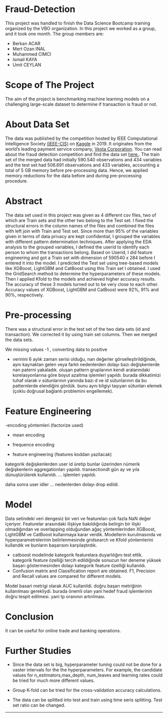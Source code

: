 # Fraud-Detection

This  project was handled to finish the Data Science Bootcamp training organized by the VBO organization. In this project we worked as a group, and it took one month. The group members are:
- Berkan ACAR
- Mert Ozan INAL
- Muhammed CIMCI
- Ismail KAYA
- Umit CEYLAN


# Scope of The Project

The aim of the project is benchmarking machine learning models on a challenging large-scale dataset to determine if transaction is fraud or not. 

# About Data Set
The data was published by the competition hosted by IEEE Computational Intelligence Society [(IEEE-CIS)](https://cis.ieee.org/) on [Kaggle](https://www.kaggle.com/) in 2019. It originates from the world’s leading payment service company, [Vesta Corporation](https://trustvesta.com/). You can read about the fraud detection competition and find the data set [here.](https://www.kaggle.com/c/ieee-fraud-detection). The train set of the merged data had initially 590.540 observations and 434 variables and the test set had 506.691 observations and 433 variables, accounting a total of 5 GB memory before pre-processing data. Hence, we applied memory reductions for the data before and during pre-processing procedure.



 #  Abstract

The data set used in this project was given as 4 different csv files, two of which are Train sets and the other two belong to the Test set. I fixed the structural errors in the column names of the files and combined the files with left join with Train and Test set. Since more than 95% of the variables given in terms of data privacy are kept confidential, I grouped the variables with different pattern determination techniques. After applying the EDA analysis to the grouped variables, I defined the userid to identify each person to whom the transactions belong. Based on Userid, I did feature engineering and got a Train set with dimension of 590540 x 284  before I entered it into the model. I predicted the Test set using tree-based models like XGBoost, LightGBM and CatBoost using this Train set I obtained. I used the GridSearch method to determine the hyperparameters of these models. Then I applied Kfold to the models and achieved higher accuracy results. The accuracy of these 3 models turned out to be very close to each other. Accuracy values of XGBoost, LightGBM and CatBoost were 92%, 91% and 90%, respectively.

# Pre-processing

There was a structural error in the test set of the two data sets (id and transaction). We corrected it by using train set columns. Then we merged the data sets.

We missing values -1 , converting data to positive

- verinini 6 aylık zaman serisi olduğu, nan değerler görselleştirildiğinde, aynı kaynaktan gelen veya farklı nedenlerden dolayı bazı değişkenlerde nan paterni yakaladık. oluşan pattern gruplarının kendi aralarındaki korelasyonlarına göre boyut azaltma işlemleri yapıldı. burada dikkatimizi tuhaf olarak v sütunlarının yanında bazı d ve id sütunlarının da bu patternlerde elendiğini gördük. bunu aynı bilgiyi taşıyan sütunları elemek (çoklu doğrusal bağlantı problemini engellemek). 


# Feature Engineering

-encoding yöntemleri (factorize used)

- mean encoding

- frequence encoding

- feature engineering (features koddan yazilacak)

kategorik değişkenlerden user id üretip bunlar üzerinden nümerik değişkenlerin aggregationları yapıldı. transectiondt gün ay ve yıla dünuştürülerek kullanıldı. ... işlemleri yapıldı.

daha sonra user idler ... nedenlerden dolayı drop edildi.

# Model

Data setindeki veri dengesiz bir veri ve featureları çok fazla NaN değer içeriyor. Featurelar arasındaki ilişkiye bakıldığında belirgin bir ilişki olmadığından ve overlapping olduğundan ağaç yöntemlerinden XGBoost, LightGBM ve CatBoost kullanmaya karar verdik. Modellerin kurulmasında ve hyperparametrelerinin belirlenmesinde gridsearch ve Kfold yöntemlerini kullandık ve bunların başarısını karşılaştırdık.

- catboost modelinde kategorik featurelara duyarlılığını test ettik. kategorik feature özelliği tercih edildiğinde sonucun her deneme yüksek başarı göstermesinden dolayı kategorik feature özelliği kullanıldı.
- Confusion matrix and Classification report are obtained. F1, Precision and Recall values are compared for different models.

Model basari metrigi olarak AUC kullanildi. doğru başarı metriğinin kullanılması gerekliydi. burada önemli olan yani hedef fraud işlemlerinin doğru tespit edilmesi. yani tp oranının artırılması.



# Conclusion

It can be useful  for online trade and banking operations.


# Further Studies

* Since the data set is big, hyperparameter tuning could not be done for a vaster intervals for the the hyperparameters. For example, the candidate values for n_estimators,max_depth, num_leaves and learning rates could be tried for much more different values.

* Group K-fold can be tried for the cross-validation accuracy calculations.

* The data can be splitted into test and train using time seris splitting. Test set ratio can be changed.

-----------------------------------------------------------------

